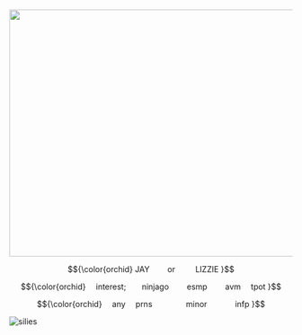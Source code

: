 <p align="center">                 
 <img src="https://files.catbox.moe/y9lavm.png?ex=66530abe&is=6651b93e&hm=bd2406e1bc22ff5c7c9e7d652e80f5c7ed9a736ccb7c58cde0c1fe199f813193&" height=440 width=770">


<p align="center"
  
<p align="center"> $${\color{orchid}
  JAY    or    LIZZIE }$$
<p align="center"> $${\color{orchid}
  interest;  ninjago   esmp   avm  tpot }$$
<p align="center"> $${\color{orchid}
  any  prns     minor     infp }$$

  

![silies](https://komarev.com/ghpvc/?username=oceanblessing&color=ff69b4)

<!--
**aroaceyinyang/aroaceyinyang** is a ✨ _special_ ✨ repository because its `README.md` (this file) appears on your GitHub profile.

Here are some ideas to get you started:

- 🔭 I’m currently working on ...
- 🌱 I’m currently learning ...
- 👯 I’m looking to collaborate on ...
- 🤔 I’m looking for help with ...
- 💬 Ask me about ...
- 📫 How to reach me: ...
- 😄 Pronouns: ...
- ⚡ Fun fact: ...
-->
